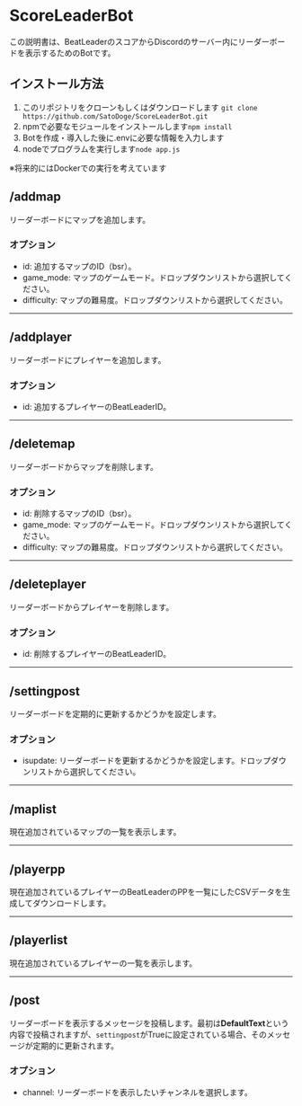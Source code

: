 # ScoreLeaderBot

この説明書は、BeatLeaderのスコアからDiscordのサーバー内にリーダーボードを表示するためのBotです。

## インストール方法

1. このリポジトリをクローンもしくはダウンロードします
   `git clone https://github.com/SatoDoge/ScoreLeaderBot.git`
3. npmで必要なモジュールをインストールします`npm install`
4. Botを作成・導入した後に.envに必要な情報を入力します
5. nodeでプログラムを実行します`node app.js`

※将来的にはDockerでの実行を考えています

## /addmap
リーダーボードにマップを追加します。

### オプション
- id: 追加するマップのID（bsr）。
- game_mode: マップのゲームモード。ドロップダウンリストから選択してください。
- difficulty: マップの難易度。ドロップダウンリストから選択してください。

---

## /addplayer
リーダーボードにプレイヤーを追加します。

### オプション
- id: 追加するプレイヤーのBeatLeaderID。

---

## /deletemap
リーダーボードからマップを削除します。

### オプション
- id: 削除するマップのID（bsr）。
- game_mode: マップのゲームモード。ドロップダウンリストから選択してください。
- difficulty: マップの難易度。ドロップダウンリストから選択してください。

---

## /deleteplayer
リーダーボードからプレイヤーを削除します。

### オプション
- id: 削除するプレイヤーのBeatLeaderID。

---

## /settingpost
リーダーボードを定期的に更新するかどうかを設定します。

### オプション
- isupdate: リーダーボードを更新するかどうかを設定します。ドロップダウンリストから選択してください。

---

## /maplist
現在追加されているマップの一覧を表示します。

---

## /playerpp
現在追加されているプレイヤーのBeatLeaderのPPを一覧にしたCSVデータを生成してダウンロードします。

---

## /playerlist
現在追加されているプレイヤーの一覧を表示します。

---

## /post
リーダーボードを表示するメッセージを投稿します。最初は**DefaultText**という内容で投稿されますが、`settingpost`がTrueに設定されている場合、そのメッセージが定期的に更新されます。

### オプション
- channel: リーダーボードを表示したいチャンネルを選択します。
